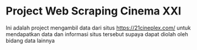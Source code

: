 # Project Web Scraping Cinema XXI

Ini adalah project mengambil data dari situs https://21cineplex.com/ untuk mendapatkan data dan informasi situs tersebut
supaya dapat diolah oleh bidang data lainnya
